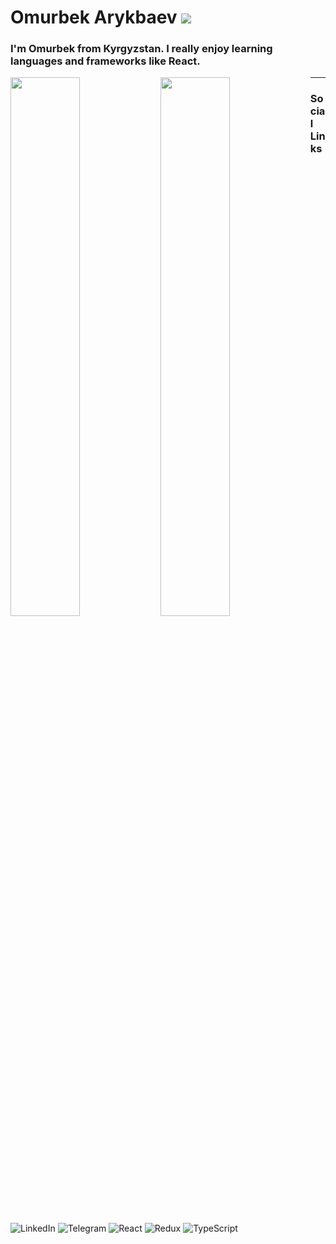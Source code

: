# Omurbek Arykbaev ![](https://komarev.com/ghpvc/?username=omurbekarykbaev)
### I'm Omurbek from Kyrgyzstan. I really enjoy learning languages and frameworks like React.

<img align="left" width="47%" src="https://github-readme-stats.vercel.app/api?username=omurbekarykbaev&show_icons=true&theme=radical" />
<img align="left" width="47%" src="https://github-readme-stats.vercel.app/api/top-langs/?username=omurbekarykbaev&layout=compact" />

---
### Social Links

![LinkedIn](https://img.shields.io/badge/linkedin-%230077B5.svg?style=for-the-badge&logo=linkedin&logoColor=white)
![Telegram](https://img.shields.io/badge/Telegram-2CA5E0?style=for-the-badge&logo=telegram&logoColor=white)
![React](https://img.shields.io/badge/react-%2320232a.svg?style=for-the-badge&logo=react&logoColor=%2361DAFB)
![Redux](https://img.shields.io/badge/redux-%23593d88.svg?style=for-the-badge&logo=redux&logoColor=white)
![TypeScript](https://img.shields.io/badge/typescript-%23007ACC.svg?style=for-the-badge&logo=typescript&logoColor=white)
